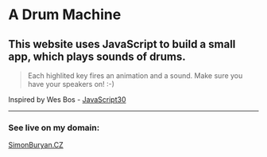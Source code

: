 # A Drum Machine

## This website uses JavaScript to build a small app, which plays sounds of drums.
> Each highlited key fires an animation and a sound.
> Make sure you have your speakers on! :-)

Inspired by Wes Bos - [JavaScript30](https://javascript30.com)
***


### See live on my domain:

[SimonBuryan.CZ](http://simonburyan.cz/portitem/canvascolor/)

